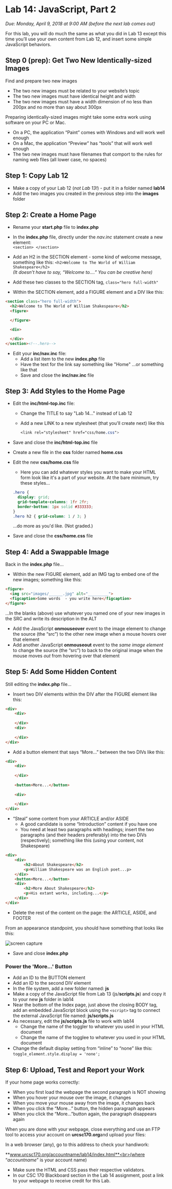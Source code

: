 # Lab 14: JavaScript, Part 2
*Due: Monday, April 9, 2018 at 9:00 AM (before the next lab comes out)*

For this lab, you will do much the same as what you did in Lab 13 except this time you’ll use your own content from Lab 12, and insert some simple JavaScript behaviors.

## Step 0 (prep): Get Two New Identically-sized Images

Find and prepare two new images

- The two new images must be related to your website’s topic
- The two new images must have identical height and width
- The two new images must have a width dimension of no less than 200px and no more than say about 300px

Preparing identically-sized images might take some extra work using software on your PC or Mac.

- On a PC, the application “Paint” comes with Windows and will work well enough
- On a Mac, the application “Preview” has “tools” that will work well enough
- The two new images must have filenames that comport to the rules for naming web files (all lower case, no spaces)

## Step 1: Copy Lab 12

- Make a copy of your Lab 12 (*not Lab 13!*) - put it in a folder named **lab14**
- Add the two images you created in the previous step into the **images** folder

## Step 2: Create a Home Page

- Rename your **start.php** file to **index.php**
- In the **index.php** file, directly under the *nav.inc* statement create a new element:<br> `<section> </section>`

- Add an H2 in the SECTION element - some kind of welcome message, something like this: `<h2>Welcome to The World of William Shakespeare</h2>` <br>_(It doesn’t have to say, “Welcome to….”  You can be creative here)_
- Add these two classes to the SECTION tag, `class="hero full-width"`
- Within the SECTION element, add a FIGURE element and a DIV like this:

```html
<section class="hero full-width">
  <h2>Welcome to The World of William Shakespeare</h2>
  <figure>

  </figure>

  <div>

  </div>
</section><!--.hero-->
```

- Edit your **inc/nav.inc** file:
  - Add a list item to the new **index.php** file
  - Have the text for the link say something like "Home" ...or something like that
  - Save and close the **inc/nav.inc** file

## Step 3: Add Styles to the Home Page

- Edit the **inc/html-top.inc** file:

  - Change the TITLE to say "Lab 14..." instead of Lab 12

  - Add a new LINK to a new stylesheet (that you'll create next) like this

    ```css
    <link rel="stylesheet" href="css/home.css">
    ```

- Save and close the **inc/html-top.inc** file

- Create a new file in the **css** folder named **home.css**

- Edit the new **css/home.css** file

  - Here you can add whatever styles you want to make your HTML form look like it's a part of your website.  At the bare minimum, try these styles...

  ```css
  .hero { 
  	display: grid;
  	grid-template-columns: 1fr 2fr;
  	border-bottom: 1px solid #333333; 
  }
  .hero h2 { grid-column: 1 / 3; }
  ```

  ...do more as you'd like.  (Not graded.)

- Save and close the **css/home.css** file

## Step 4: Add a Swappable Image

Back in the **index.php** file...

- Within the new FIGURE element, add an IMG tag to embed one of the new images; something like this:

```html
<figure>
  <img src="images/______.jpg" alt="_________">
  <figcaption>Some words  - you write here</figcaption>
</figure>
```

…In the blanks (above) use whatever you named one of your new images in the SRC and write its description in the ALT

- Add the JavaScript **onmouseover** event to the image element to change the source (the “src”) to the other new image when a mouse hovers over that element
- Add another JavaScript **onmouseout** event to the *same image element* to change the source (the “src”) to back to the original image when the mouse moves *out* from hovering over that element

## Step 5: Add Some Hidden Content

Still editing the **index.php** file...

- Insert two DIV elements within the DIV after the FIGURE element like this:

```html
<div>
    <div>
       
    </div>
    <div>
        
    </div>
</div>
```

- Add a button element that says “More…” between the two DIVs like this:

```html
<div>
    <div>
       
    </div>
    
    <button>More...</button>
    
    <div>
        
    </div>
</div>
```

- “Steal” some content from your ARTICLE and/or ASIDE
  - A good candidate is some “Introduction” content if you have one
  - You need at least two paragraphs with headings; insert the two paragraphs (and their headers preferably) into the two DIVs (respectively); something like this (using your content, not Shakespeare)

```html
<div>
	<div>
		<h2>About Shakespeare</h2>
		<p>William Shakespeare was an English poet...p>
	</div>
	<button>More...</button>
	<div>
		<h2>More About Shakespeare</h2>
		<p>His extant works, including...</p>
	</div>
</div>
```

- Delete the rest of the content on the page: the ARTICLE, ASIDE, and FOOTER

From an appearance standpoint, you should have something that looks like this:

![screen capture](media\figure1.png)

- Save and close **index.php**

### Power the 'More...' Button
- Add an ID to the BUTTON element
- Add an ID to the second DIV element
- In the file system, add a new folder named: **js**
- Make a copy of the JavaScript file from Lab 13 (js/**scripts.js**) and copy it to your new **js** folder in lab14
- Near the bottom of the Index page, just above the closing BODY tag, add an embedded JavaScript block using the `<script>` tag to connect the external JavaScript file named: **js/scripts.js**
- As necessary, edit the **js/scripts.js** file to work with lab14
  - Change the name of the toggler to whatever you used in your HTML document
  - Change the name of the togglee to whatever you used in your HTML document
- Change the default display setting from “inline” to “none” like this:
`toggle_element.style.display = 'none';`

## Step 6: Upload, Test and Report your Work

If your home page works correctly:

- When you first load the webpage the second paragraph is NOT showing
- When you hover your mouse over the image, it changes
- When you move your mouse away from the image, it changes back
- When you click the “More…” button, the hidden paragraph appears
- When you click the “More…”button again, the paragraph disappears again

When you are done with your webpage, close everything and use an FTP tool to access your account on **urcsc170.org**and upload your files:

In a web browser (any), go to this address to check your handiwork: 

**www.urcsc170.org/accountname/lab14/index.html**<br>(where “*accountname*” is your account name)

- Make sure the HTML and CSS pass their respective validators.
- In our CSC 170 Blackboard section in the Lab 14 assignment, post a link to your webpage to receive credit for this Lab.

